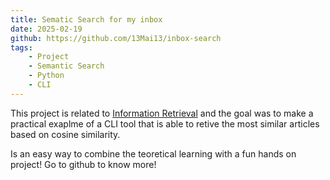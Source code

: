 ```yaml
---
title: Sematic Search for my inbox
date: 2025-02-19
github: https://github.com/13Mai13/inbox-search
tags:
    - Project
    - Semantic Search
    - Python
    - CLI
---
```


This project is related to [Information Retrieval](../deep-dives/search.md) and the goal was to make a practical exaplme of a CLI tool that is able to retive the most similar articles based on cosine similarity. 

Is an easy way to combine the teoretical learning with a fun hands on project! Go to github to know more!